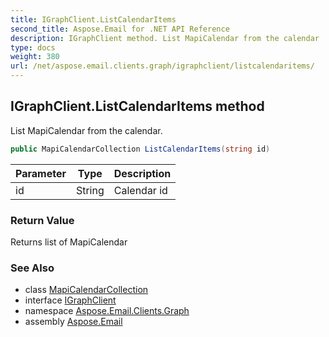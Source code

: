 ```yaml
---
title: IGraphClient.ListCalendarItems
second_title: Aspose.Email for .NET API Reference
description: IGraphClient method. List MapiCalendar from the calendar
type: docs
weight: 380
url: /net/aspose.email.clients.graph/igraphclient/listcalendaritems/
---
```

## IGraphClient.ListCalendarItems method

List MapiCalendar from the calendar.

```csharp
public MapiCalendarCollection ListCalendarItems(string id)
```

| Parameter | Type | Description |
| --- | --- | --- |
| id | String | Calendar id |

### Return Value

Returns list of MapiCalendar

### See Also

* class [MapiCalendarCollection](../../../aspose.email.mapi/mapicalendarcollection/)
* interface [IGraphClient](../)
* namespace [Aspose.Email.Clients.Graph](../../igraphclient/)
* assembly [Aspose.Email](../../../)


